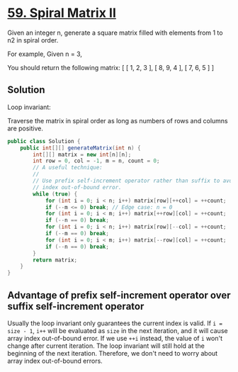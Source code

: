 # [59. Spiral Matrix II](https://leetcode.com/problems/spiral-matrix-ii/)

Given an integer n, generate a square matrix filled with elements from 1 to n2 in spiral order.

For example,
Given n = 3,

You should return the following matrix:
[
 [ 1, 2, 3 ],
 [ 8, 9, 4 ],
 [ 7, 6, 5 ]
]

## Solution

Loop invariant:

Traverse the matrix in spiral order as long as numbers of rows and columns are positive.

```java
public class Solution {
    public int[][] generateMatrix(int n) {
		int[][] matrix = new int[n][n];
		int row = 0, col = -1, m = n, count = 0;
		// A useful technique:
		//
		// Use prefix self-increment operator rather than suffix to avoid array
		// index out-of-bound error.
		while (true) {
			for (int i = 0; i < n; i++) matrix[row][++col] = ++count;
			if (--m <= 0) break; // Edge case: n = 0
			for (int i = 0; i < m; i++) matrix[++row][col] = ++count;
			if (--n == 0) break;
			for (int i = 0; i < n; i++) matrix[row][--col] = ++count;
			if (--m == 0) break;
			for (int i = 0; i < m; i++) matrix[--row][col] = ++count;
			if (--n == 0) break;
		}
		return matrix;
    }
}
```

## Advantage of prefix self-increment operator over suffix self-increment operator

Usually the loop invariant only guarantees the current index is valid. If `i = size - 1`, `i++` will be evaluated as `size` in the next iteration, and it will cause array index out-of-bound error.
If we use `++i` instead, the value of `i` won't change after current iteration. The loop invariant will still hold at the beginning of the next iteration. Therefore, we don't need to worry about array index out-of-bound errors.
